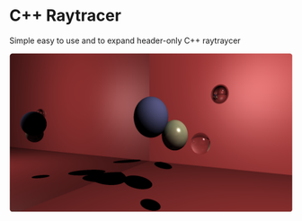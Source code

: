 # C++ Raytracer
Simple easy to use and to expand header-only C++ raytraycer

![alt text](https://raw.githubusercontent.com/AndreyYaskovets/raytracer/master/example/out.png)
